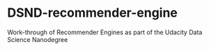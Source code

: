 # DSND-recommender-engine
Work-through of Recommender Engines as part of the Udacity Data Science Nanodegree 
